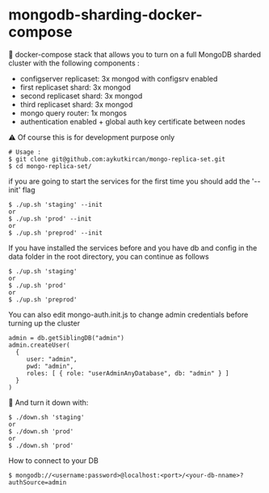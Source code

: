 # mongodb-sharding-docker-compose

:whale: docker-compose stack that allows you to turn on a full MongoDB sharded cluster with the following components :

- configserver replicaset: 3x mongod with configsrv enabled
- first replicaset shard: 3x mongod
- second replicaset shard: 3x mongod
- third replicaset shard: 3x mongod
- mongo query router: 1x mongos
- authentication enabled + global auth key certificate between nodes

:warning: Of course this is for development purpose only

    # Usage :
    $ git clone git@github.com:aykutkircan/mongo-replica-set.git
    $ cd mongo-replica-set/

if you are going to start the services for the first time
you should add the '--init' flag

    $ ./up.sh 'staging' --init
    or
    $ ./up.sh 'prod' --init
    or
    $ ./up.sh 'preprod' --init

If you have installed the services before and you have db and config
in the data folder in the root directory, you can continue as follows

    $ ./up.sh 'staging'
    or
    $ ./up.sh 'prod'
    or
    $ ./up.sh 'preprod'


You can also edit mongo-auth.init.js to change admin credentials before turning up the cluster

    admin = db.getSiblingDB("admin")
    admin.createUser(
      {
         user: "admin",
         pwd: "admin",
         roles: [ { role: "userAdminAnyDatabase", db: "admin" } ]
      }
    )

:beer: And turn it down with:

    $ ./down.sh 'staging'
    or
    $ ./down.sh 'prod'
    or
    $ ./down.sh 'prod'


How to connect to your DB

    $ mongodb://<username:password>@localhost:<port>/<your-db-nname>?authSource=admin